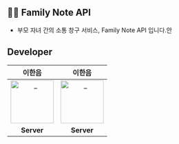 ## 👋🏻 Family Note API
- 부모 자녀 간의 소통 창구 서비스, Family Note API 입니다.안

<!-- TODO : SYSTEM ARCHITECTURE DIAGRAM -->

<!-- TODO : APPLICATION ARCHITECTURE DIAGRAM -->

<!-- TODO : ENTITY-RELATION DIAGRAM -->

## Developer
<div align=center>

| 이한음 | 이한음 |
|:---:|:---:|
|  <a href="https://github.com/LeeHanEum"> <img src="https://avatars.githubusercontent.com/u/103233513?v=4" width=100px alt="_"/> </a> | <a href="https://github.com/mingmingmon"> <img src="https://avatars.githubusercontent.com/u/96719969?v=4" width=100px alt="_"/> </a> |
| **Server** | **Server** |

</div>